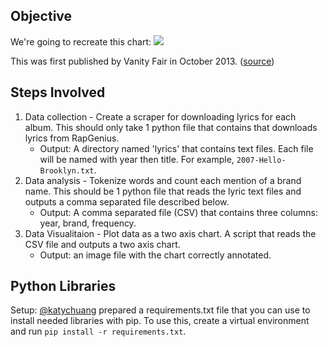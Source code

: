Objective
---

We're going to recreate this chart: 
![](http://www.vanityfair.com/hollywood/2013/10/jay-z-brands-song-chart/.i.0.jay-z-brands-chart.jpg)

This was first published by Vanity Fair in October 2013. ([source](http://www.vanityfair.com/hollywood/2013/10/jay-z-brands-song-chart))

Steps Involved
---

1. Data collection - Create a scraper for downloading lyrics for each album. This should only take 1 python file that contains that downloads lyrics from RapGenius.
	- Output:  A directory named 'lyrics' that contains text files. Each file will be named with year then title. For example, `2007-Hello-Brooklyn.txt`.
2. Data analysis - Tokenize words and count each mention of a brand name. This should be 1 python file that reads the lyric text files and outputs a comma separated file described below.
	- Output: A comma separated file (CSV) that contains three columns: year, brand, frequency.
3. Data Visualitaion - Plot data as a two axis chart. A script that reads the CSV file and outputs a two axis chart. 
	- Output: an image file with the chart correctly annotated.


Python Libraries
---

Setup: [@katychuang](http://github.com/katychuang) prepared a requirements.txt file that you can use to install needed libraries with pip. To use this, create a virtual environment and run `pip install -r requirements.txt`.




